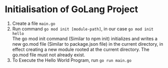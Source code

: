 # Initialisation of GoLang Project

1. Create a file `main.go`
2. Run command `go mod init [module-path]`, in our case `go mod init hello` <br>
The go mod init command  (Similar to npm init) initializes and writes a new go.mod file (Similar to package.json file) in the current directory, in effect creating a new module rooted at the current directory. The go.mod file must not already exist.
3. To Execute the Hello World Program, run `go run main.go`
